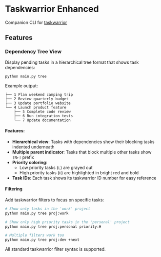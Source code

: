 # Taskwarrior Enhanced

Companion CLI for [taskwarrior](https://taskwarrior.org/)

## Features

### Dependency Tree View

Display pending tasks in a hierarchical tree format that shows task dependencies:

```bash
python main.py tree
```

Example output:

```
├── 1 Plan weekend camping trip
├── 2 Review quarterly budget
├── 3 Update portfolio website
└── 4 Launch product feature
    ├── 5 Complete code review
    ├── 6 Run integration tests
    └── 7 Update documentation
```

#### Features:

- **Hierarchical view**: Tasks with dependencies show their blocking tasks indented underneath
- **Multiple parent indicator**: Tasks that block multiple other tasks show `[N↑]` prefix
- **Priority coloring**:
  - Low priority tasks (`L`) are grayed out
  - High priority tasks (`H`) are highlighted in bright red and bold
- **Task IDs**: Each task shows its taskwarrior ID number for easy reference

#### Filtering

Add taskwarrior filters to focus on specific tasks:

```bash
# Show only tasks in the 'work' project
python main.py tree proj:work

# Show only high priority tasks in the 'personal' project  
python main.py tree proj:personal priority:H

# Multiple filters work too
python main.py tree proj:dev +next
```

All standard taskwarrior filter syntax is supported.
